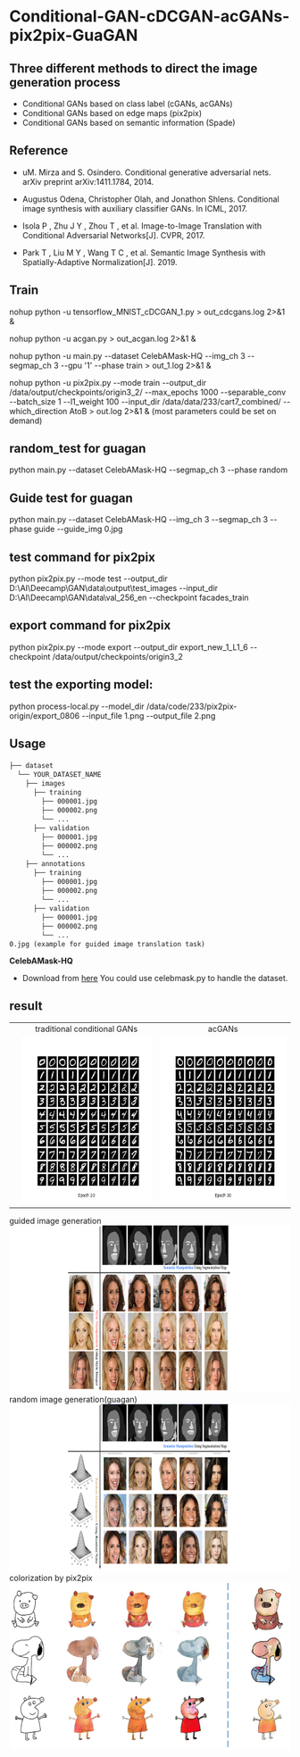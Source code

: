 # Conditional-GAN-cDCGAN-acGANs-pix2pix-GuaGAN


## Three different methods to direct the image generation process
 - Conditional GANs based on class label (cGANs, acGANs)
 - Conditional GANs based on edge maps (pix2pix)
 - Conditional GANs based on semantic information (Spade)
 
 

## Reference

 - uM. Mirza and S. Osindero. Conditional generative adversarial nets. arXiv preprint arXiv:1411.1784, 2014.
   
 
 - Augustus Odena, Christopher Olah, and Jonathon Shlens. Conditional image synthesis with auxiliary classifier GANs. In ICML, 2017.
   
 - Isola P , Zhu J Y , Zhou T , et al. Image-to-Image Translation with Conditional Adversarial  Networks[J]. CVPR, 2017.
   
 - Park T , Liu M Y , Wang T C , et al. Semantic Image Synthesis with Spatially-Adaptive Normalization[J]. 2019.
   
   
   
## Train
nohup python -u tensorflow_MNIST_cDCGAN_1.py > out_cdcgans.log 2>&1 &

nohup python -u acgan.py > out_acgan.log 2>&1 &

nohup python -u main.py --dataset CelebAMask-HQ  --img_ch 3 --segmap_ch 3 --gpu '1' --phase train > out_1.log 2>&1 &

nohup python -u pix2pix.py --mode train --output_dir /data/output/checkpoints/origin3_2/   --max_epochs 1000 --separable_conv --batch_size 1 --l1_weight 100 --input_dir /data/data/233/cart7_combined/ --which_direction AtoB > out.log 2>&1 & (most parameters could be set on demand)
## random_test for guagan
python main.py --dataset CelebAMask-HQ --segmap_ch 3 --phase random

## Guide test for guagan
python main.py --dataset CelebAMask-HQ --img_ch 3 --segmap_ch 3 --phase guide --guide_img 0.jpg

## test command for pix2pix
python pix2pix.py --mode test --output_dir D:\AI\Deecamp\GAN\data\output\test_images --input_dir D:\AI\Deecamp\GAN\data\val_256_en --checkpoint facades_train

## export command for pix2pix
python pix2pix.py --mode export --output_dir export_new_1_L1_6 --checkpoint /data/output/checkpoints/origin3_2

## test the exporting model:
python process-local.py --model_dir /data/code/233/pix2pix-origin/export_0806 --input_file 1.png --output_file 2.png


## Usage
```
├── dataset
  └── YOUR_DATASET_NAME
    ├── images
      ├── training
        ├── 000001.jpg
        ├── 000002.png
        └── ...
      ├── validation
        ├── 000001.jpg
        ├── 000002.png
        └── ...
    ├── annotations
      ├── training
        ├── 000001.jpg
        ├── 000002.png
        └── ...
      ├── validation
        ├── 000001.jpg
        ├── 000002.png
        └── ...
0.jpg (example for guided image translation task)

```

**CelebAMask-HQ**
* Download from [here](https://github.com/switchablenorms/CelebAMask-HQ)
You could use celebmask.py to handle the dataset.


## result

<table align='center'>
<tr align='center'>
<td> </td>
<td> traditional conditional GANs </td>
<td> acGANs </td>
</tr>
<tr align='center'>
<td></td>
<td><img src = 'result/2_20.png' height = '300px'>
<td><img src = 'result/MNIST_ACGAN_30.png' height = '300px'>
</tr>
</table>
<tr align='center'>
<td></td>
guided image generation
<td><img src = 'result/women_guide_hinge.png' height = '300px'>
random image generation(guagan)
<td><img src = 'result/women_random_hinge.png' height = '300px'>
colorization by pix2pix
<td><img src = 'result/pix2pix.png' height = '300px'>
</tr>






